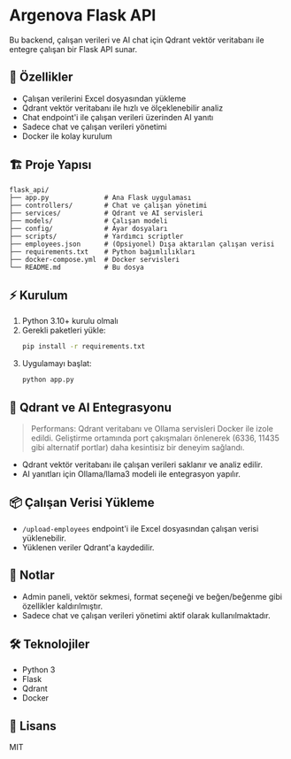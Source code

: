 # Argenova Flask API

Bu backend, çalışan verileri ve AI chat için Qdrant vektör veritabanı ile entegre çalışan bir Flask API sunar.

## 🚀 Özellikler

-   Çalışan verilerini Excel dosyasından yükleme
-   Qdrant vektör veritabanı ile hızlı ve ölçeklenebilir analiz
-   Chat endpoint'i ile çalışan verileri üzerinden AI yanıtı
-   Sadece chat ve çalışan verileri yönetimi
-   Docker ile kolay kurulum

## 🏗️ Proje Yapısı

```
flask_api/
├── app.py              # Ana Flask uygulaması
├── controllers/        # Chat ve çalışan yönetimi
├── services/           # Qdrant ve AI servisleri
├── models/             # Çalışan modeli
├── config/             # Ayar dosyaları
├── scripts/            # Yardımcı scriptler
├── employees.json      # (Opsiyonel) Dışa aktarılan çalışan verisi
├── requirements.txt    # Python bağımlılıkları
├── docker-compose.yml  # Docker servisleri
└── README.md           # Bu dosya
```

## ⚡️ Kurulum

1. Python 3.10+ kurulu olmalı
2. Gerekli paketleri yükle:
    ```bash
    pip install -r requirements.txt
    ```
3. Uygulamayı başlat:
    ```bash
    python app.py
    ```

## 🔗 Qdrant ve AI Entegrasyonu

> Performans: Qdrant veritabanı ve Ollama servisleri Docker ile izole edildi. Geliştirme ortamında port çakışmaları önlenerek (6336, 11435 gibi alternatif portlar) daha kesintisiz bir deneyim sağlandı.

-   Qdrant vektör veritabanı ile çalışan verileri saklanır ve analiz edilir.
-   AI yanıtları için Ollama/llama3 modeli ile entegrasyon yapılır.

## 📦 Çalışan Verisi Yükleme

-   `/upload-employees` endpoint'i ile Excel dosyasından çalışan verisi yüklenebilir.
-   Yüklenen veriler Qdrant'a kaydedilir.

## 📝 Notlar

-   Admin paneli, vektör sekmesi, format seçeneği ve beğen/beğenme gibi özellikler kaldırılmıştır.
-   Sadece chat ve çalışan verileri yönetimi aktif olarak kullanılmaktadır.

## 🛠️ Teknolojiler

-   Python 3
-   Flask
-   Qdrant
-   Docker

## 📄 Lisans

MIT
